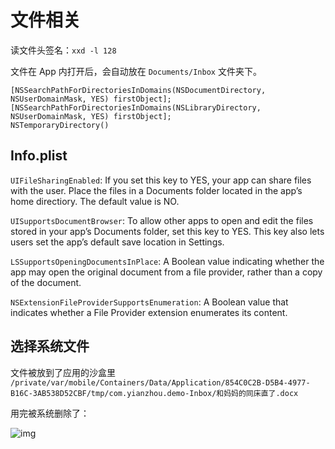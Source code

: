 # 文件相关

读文件头签名：`xxd -l 128`

文件在 App 内打开后，会自动放在 `Documents/Inbox` 文件夹下。

```objc
[NSSearchPathForDirectoriesInDomains(NSDocumentDirectory, NSUserDomainMask, YES) firstObject];
[NSSearchPathForDirectoriesInDomains(NSLibraryDirectory, NSUserDomainMask, YES) firstObject];
NSTemporaryDirectory()
```

## Info.plist

`UIFileSharingEnabled`: If you set this key to YES, your app can share files with the user. Place the files in a Documents folder located in the app’s home directiory. The default value is NO.

`UISupportsDocumentBrowser`: To allow other apps to open and edit the files stored in your app’s Documents folder, set this key to YES. This key also lets users set the app’s default save location in Settings.

`LSSupportsOpeningDocumentsInPlace`: A Boolean value indicating whether the app may open the original document from a file provider, rather than a copy of the document.

`NSExtensionFileProviderSupportsEnumeration`: A Boolean value that indicates whether a File Provider extension enumerates its content.

## 选择系统文件

文件被放到了应用的沙盒里 `/private/var/mobile/Containers/Data/Application/854C0C2B-D5B4-4977-B16C-3AB538D52CBF/tmp/com.yianzhou.demo-Inbox/和妈妈的同床直了.docx`

用完被系统删除了：

![img](/img/4B6B9A72-D0F3-4E13-84AE-4FEE5A41FAC4.png)
